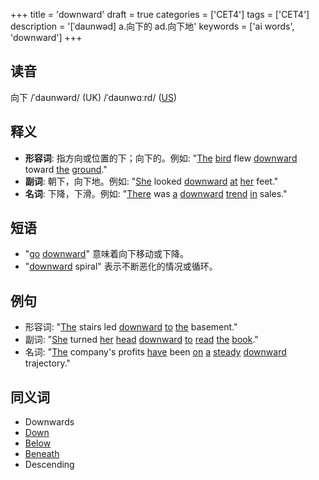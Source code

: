 +++
title = 'downward'
draft = true
categories = ['CET4']
tags = ['CET4']
description = '[ˈdaunwəd] a.向下的 ad.向下地'
keywords = ['ai words', 'downward']
+++

## 读音
向下 /ˈdaʊnwərd/ (UK) /ˈdaʊnwɑːrd/ ([US](/post/us/))

## 释义
- **形容词**: 指方向或位置的下；向下的。例如: "[The](/post/the/) [bird](/post/bird/) flew [downward](/post/downward/) toward [the](/post/the/) [ground](/post/ground/)."
- **副词**: 朝下，向下地。例如: "[She](/post/she/) looked [downward](/post/downward/) [at](/post/at/) [her](/post/her/) feet."
- **名词**: 下降，下滑。例如: "[There](/post/there/) was [a](/post/a/) [downward](/post/downward/) [trend](/post/trend/) [in](/post/in/) sales."

## 短语
- "[go](/post/go/) [downward](/post/downward/)" 意味着向下移动或下降。
- "[downward](/post/downward/) spiral" 表示不断恶化的情况或循环。

## 例句
- 形容词: "[The](/post/the/) stairs led [downward](/post/downward/) [to](/post/to/) [the](/post/the/) basement."
- 副词: "[She](/post/she/) turned [her](/post/her/) [head](/post/head/) [downward](/post/downward/) [to](/post/to/) [read](/post/read/) [the](/post/the/) [book](/post/book/)."
- 名词: "[The](/post/the/) company's profits [have](/post/have/) been [on](/post/on/) [a](/post/a/) [steady](/post/steady/) [downward](/post/downward/) trajectory."

## 同义词
- Downwards
- [Down](/post/down/)
- [Below](/post/below/)
- [Beneath](/post/beneath/)
- Descending
